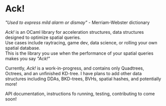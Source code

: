 # Ack!
*"Used to express mild alarm or dismay"* - Merriam-Webster dictionary

*Ack!* is an OCaml library for acceleration structures, data structures designed to optimize spatial queries. <br>
Use cases include raytracing, game dev, data science, or rolling your own spatial database. <br>
This is the library you use when the performance of your spatial queries makes you say *"Ack!"*

Currently, *Ack!* is a work-in-progress, and contains only Quadtrees, Octrees, and an unfinished KD-tree.
I have plans to add other data structures including DDAs, BKD-trees, BVHs, spatial hashes, and potentially more!

API documentation, instructions fo running, testing, contributing to come soon!
